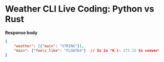 # Weather CLI Live Coding: Python vs Rust


**Response body**
```json
{
    "weather": [{"main": "STRING"}],
    "main": {"feels_like": "FLOAT64"}  // Is in °K (- 273.15 to convert to °C)
}
```

